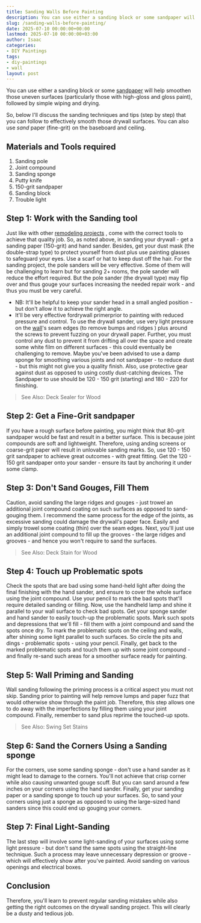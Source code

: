 ```yaml
---
title: Sanding Walls Before Painting
description: You can use either a sanding block or some sandpaper will help smoothen those uneven surfaces particularly those with high-gloss and gloss paint, followed by...
slug: /sanding-walls-before-painting/
date: 2025-07-10 00:00:00+00:00
lastmod: 2025-07-10 00:00:00+03:00
author: Isaac
categories:
- DIY Paintings
tags:
- diy-paintings
- wall
layout: post
---
```

You can use either a sanding block or some
[sandpaper](https://pestpolicy.com/what-grit-sandpaper-for-primer-before-paint/)
will help smoothen those uneven surfaces (particularly those with high-gloss and gloss paint), followed by simple wiping and drying.

So, below I'll discuss the sanding techniques and tips (step by step) that you can follow to effectively smooth those drywall surfaces. You can also use
*sand*
paper (fine-grit) on the
baseboard
and ceiling.
## Materials and Tools required
1. Sanding pole
2. Joint compound
3. Sanding sponge
4. Putty knife
5. 150-grit sandpaper
6. Sanding block
7. Trouble light
## Step 1: Work with the Sanding tool
Just like with other
[remodeling projects](https://pestpolicy.com/how-much-does-it-cost-to-paint-kitchen-cabinets/)
, come with the correct tools to achieve that quality job. So, as noted above, in sanding your drywall - get a sanding paper (150-grit) and hand sander.
Besides, get your dust mask (the double-strap type) to protect yourself from dust plus use
painting glasses
to safeguard your eyes. Use a scarf or hat to keep dust off the hair.
For the sanding project, the
pole sanders
will be very effective. Some of them will be challenging to learn but for sanding 2+ rooms, the pole sander will reduce the effort required.
But the pole sander (the drywall type) may flip over and thus gouge your surfaces increasing the needed repair work - and thus you must be very careful.
- NB: It'll be helpful to keep your sander head in a small angled position - but don't allow it to achieve the right angle.
- It'll be very effective fordrywall primerprior to painting with reduced pressure and control.
To use the drywall sander, use very light pressure on the [wall](https://pestpolicy.com/3d-wall-painting-for-your-bedroom/)'s seam edges (to remove bumps and ridges ) plus around the screws to prevent fuzzing on your drywall paper.
Further, you must control any dust to prevent it from drifting all over the space and create some white film on different surfaces - this could eventually be challenging to remove.
Maybe you've been advised to use a damp sponge for smoothing various joints and not sandpaper - to reduce dust - but this might not give you a quality finish.
Also, use protective gear against dust as opposed to using costly dust-catching devices. The Sandpaper to use should be 120 - 150 grit (starting) and 180 - 220 for finishing.
> See Also:
> Deck Sealer for Wood
## Step 2: Get a Fine-Grit sandpaper
If you have a rough surface before painting, you might think that 80-grit sandpaper would be fast and result in a better surface. This is because joint compounds are soft and lightweight.
Therefore, using anding screens or coarse-grit paper will result in unlovable sanding marks. So, use 120 - 150 grit sandpaper to achieve great outcomes - with great fitting.
Get the 120 - 150 grit sandpaper onto your sander - ensure its taut by anchoring it under some clamp.
## Step 3: Don't Sand Gouges, Fill Them
Caution, avoid sanding the large ridges and gouges - just trowel an additional joint compound coating on such surfaces as opposed to sand-gouging them.
I recommend the same process for the edge of the joints, as excessive sanding could damage the drywall's paper face. Easily and simply trowel some coating (thin) over the seam edges.
Next, you'll just use an additional joint compound to fill up the grooves - the large ridges and grooves - and hence you won't require to sand the surfaces.
> See Also:
> Deck Stain for Wood
## Step 4: Touch up Problematic spots
Check the spots that are bad using some hand-held light after doing the final finishing with the hand sander, and ensure to cover the whole surface using the joint compound.
Use your pencil to mark the bad spots that'll require detailed sanding or filling. Now, use the handheld lamp and shine it parallel to your wall surface to check bad spots.
Get your sponge sander and hand sander to easily touch-up the problematic spots. Mark such spots and depressions that we'll fill - fill them with a joint compound and sand the spots once dry.
To mark the problematic
spots on the
ceiling
and walls, after shining some light parallel to such surfaces. So circle the pits and dings - problematic spots - using your pencil.
Finally, get back to the marked problematic spots and touch them up with some joint compound - and finally re-sand such areas for a smoother surface ready for painting.
## Step 5: Wall Priming and Sanding
Wall sanding following the priming process is a critical aspect you must not skip. Sanding prior to painting will help remove lumps and paper fuzz that would otherwise show through the paint job.
Therefore, this step allows one to do away with the imperfections by filling them using your joint compound. Finally, remember to sand plus reprime the touched-up spots.
> See Also:
> Swing Set Stains
## Step 6: Sand the Corners Using a Sanding sponge
For the corners, use some sanding sponge - don't use a hand sander as it might lead to damage to the corners. You'll not achieve that crisp corner while also causing unwanted gouge scuff.
But you can sand around a few inches on your corners using the hand sander. Finally, get your sanding paper or a sanding sponge to touch up your surfaces.
So, to sand your corners using just a sponge as opposed to using the large-sized hand sanders since this could end up gouging your corners.
## Step 7: Final Light-Sanding
The last step will involve some light-sanding of your surfaces using some light pressure - but don't sand the same spots using the straight-line technique.
Such a process may leave unnecessary depression or groove - which will effectively show after you've painted. Avoid sanding on various openings and electrical boxes.
## Conclusion
Therefore, you'll learn to prevent regular sanding mistakes while also getting the right outcomes on the drywall sanding project. This will clearly be a dusty and tedious job.